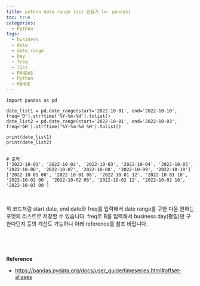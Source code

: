 ```yaml
---
title: python date range list 만들기 (w. pandas)
toc: true
categories:
  - Python
tags:
  - business
  - date
  - date_range
  - Day
  - freq
  - list
  - PANDAS
  - Python
  - RANGE
---
```



```
import pandas as pd

date_list1 = pd.date_range(start='2022-10-01', end='2022-10-10', freq='D').strftime('%Y-%m-%d').tolist()
date_list2 = pd.date_range(start='2022-10-01', end='2022-10-03', freq='6H').strftime('%Y-%m-%d %H').tolist()

print(date_list1)
print(date_list2)


# 출력
['2022-10-01', '2022-10-02', '2022-10-03', '2022-10-04', '2022-10-05', '2022-10-06', '2022-10-07', '2022-10-08', '2022-10-09', '2022-10-10']
['2022-10-01 00', '2022-10-01 06', '2022-10-01 12', '2022-10-01 18', '2022-10-02 00', '2022-10-02 06', '2022-10-02 12', '2022-10-02 18', '2022-10-03 00']
```

 


위 코드처럼 start date, end date와 freq를 입력해서 date range를 구한 다음 원하는 포맷의 리스트로 저장할 수 있습니다. freq로 B를 입력해서 business day(평일)만 구한다던지 등의 계산도 가능하니 아래 reference를 참조 바랍니다.


 


 


**Reference**


* <https://pandas.pydata.org/docs/user_guide/timeseries.html#offset-aliases>

